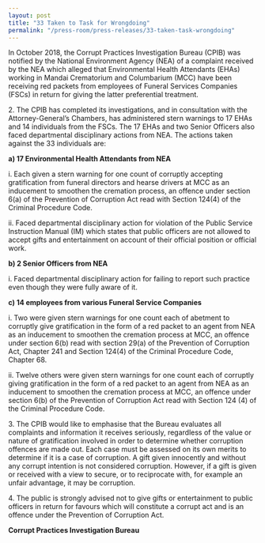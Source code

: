 ```yaml
---
layout: post
title: "33 Taken to Task for Wrongdoing"
permalink: "/press-room/press-releases/33-taken-task-wrongdoing"
---
```

In October 2018, the Corrupt Practices Investigation Bureau (CPIB) was notified by the National Environment Agency (NEA) of a complaint received by the NEA which alleged that Environmental Health Attendants (EHAs) working in Mandai Crematorium and Columbarium (MCC) have been receiving red packets from employees of Funeral Services Companies (FSCs) in return for giving the latter preferential treatment.

2\.              The CPIB has completed its investigations, and in consultation with the Attorney-General’s Chambers, has administered stern warnings to 17 EHAs and 14 individuals from the FSCs. The 17 EHAs and two Senior Officers also faced departmental disciplinary actions from NEA. The actions taken against the 33 individuals are: 

**a) 17 Environmental Health Attendants from NEA**

i.    Each given a stern warning for one count of corruptly accepting gratification from funeral directors and hearse drivers at MCC as an inducement to smoothen the cremation process, an offence under section 6(a) of the Prevention of Corruption Act read with Section 124(4) of the Criminal Procedure Code. 

ii.    Faced departmental disciplinary action for violation of the Public Service Instruction Manual (IM) which states that public officers are not allowed to accept gifts and entertainment on account of their official position or official work.

**b)    2 Senior Officers from NEA**

i.    Faced departmental disciplinary action for failing to report such practice even though they were fully aware of it. 

**c)    14 employees from various Funeral Service Companies**

i.    Two were given stern warnings for one count each of abetment to corruptly give gratification in the form of a red packet to an agent from NEA as an inducement to smoothen the cremation process at MCC, an offence under section 6(b) read with section 29(a) of the Prevention of Corruption Act, Chapter 241 and Section 124(4) of the Criminal Procedure Code, Chapter 68.

ii.    Twelve others were given stern warnings for one count each of corruptly giving gratification in the form of a red packet to an agent from NEA as an inducement to smoothen the cremation process at MCC, an offence under section 6(b) of the Prevention of Corruption Act read with Section 124 (4) of the Criminal Procedure Code.

3\.              The CPIB would like to emphasise that the Bureau evaluates all complaints and information it receives seriously, regardless of the value or nature of gratification involved in order to determine whether corruption offences are made out. Each case must be assessed on its own merits to determine if it is a case of corruption. A gift given innocently and without any corrupt intention is not considered corruption. However, if a gift is given or received with a view to secure, or to reciprocate with, for example an unfair advantage, it may be corruption. 

4\.              The public is strongly advised not to give gifts or entertainment to public officers in return for favours which will constitute a corrupt act and is an offence under the Prevention of Corruption Act. 

**Corrupt Practices Investigation Bureau**
